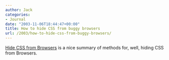 ```yaml
---
author: Jack
categories:
- Journal
date: "2003-11-06T18:44:47+00:00"
title: How to hide CSS from buggy browsers
url: /2003/how-to-hide-css-from-buggy-browsers/
---
```


[Hide CSS from Browsers][1] is a nice summary of methods for, well, hiding CSS from Browsers.

 [1]: http://www.w3development.de/css/hide_css_from_browsers/ "Hide CSS from Browsers"